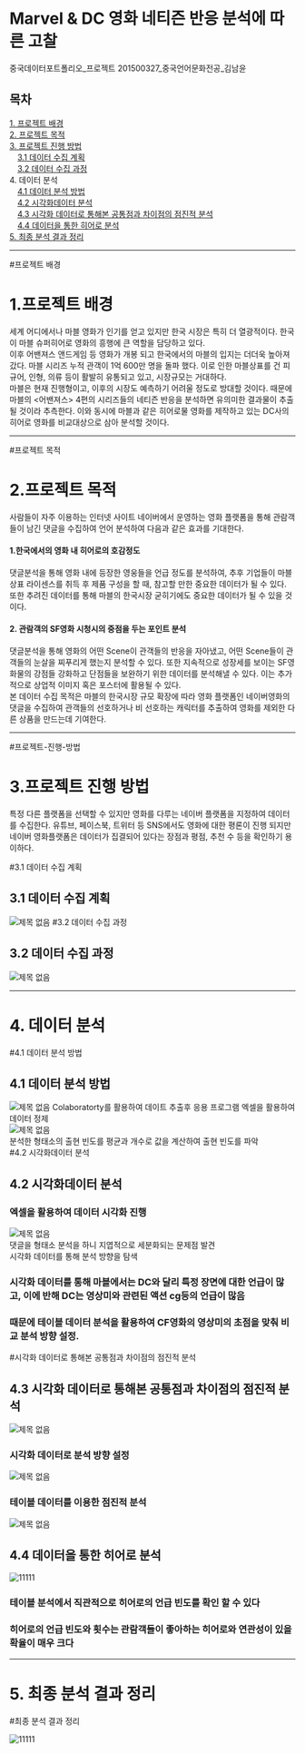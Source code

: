 # Marvel & DC 영화 네티즌 반응 분석에 따른 고찰	
중국데이터포트폴리오_프로젝트	
201500327_중국언어문화전공_김남윤

## 목차
[1. 프로젝트 배경](#프로젝트-배경)  
[2. 프로젝트 목적](#프로젝트-목적)  
[3. 프로젝트 진행 방법](#프로젝트-진행-방법)   
　[3.1 데이터 수집 계획](#데이터-수집-계획)  
　[3.2 데이터 수집 과정](#데이터-수집-과정)  
4. 데이터 분석  
　[4.1 데이터 분석 방법](#데이터-분석-방법)  
　[4.2 시각화데이터 분석](#시각화데이터-분석)    
　[4.3 시각화 데이터로 통해본 공통점과 차이점의 점진적 분석](#시각화-데이터로-통해본-공통점과-차이점의-점진적-분석)    
　[4.4  데이터을 통한 히어로 분석](#데이터을-통한-히어로-분석)  
[5. 최종 분석 결과 정리](#최종-분석-결과-정리)
 ___  
 
#프로젝트 배경  

# 1.프로젝트 배경 
세계 어디에서나 마블 영화가 인기를 얻고 있지만 한국 시장은 특히 더 열광적이다. 한국이 마블 슈퍼히어로 영화의 흥행에 큰 역할을 담당하고 있다.  
이후 어밴져스 앤드게임 등 영화가 개봉 되고 한국에서의 마블의 입지는 더더욱 높아져 갔다. 마블 시리즈 누적 관객이 1억 600만 명을 돌파 했다. 이로 인한 마블상표를 건 피규어, 인형, 의류 등이 활발히 유통되고 있고, 시장규모는 거대하다.   
마블은 현재 진행형이고, 이후의 시장도 예측하기 어려울 정도로 방대할 것이다. 때문에 마블의 <어밴져스> 4편의 시리즈들의 네티즌 반응을 분석하면 유의미한 결과물이 추출될 것이라 추측한다. 이와 동시에 마블과 같은 히어로물 영화를 제작하고 있는 DC사의 히어로 영화를 비교대상으로 삼아 분석할 것이다.
___  

#프로젝트 목적  

# 2.프로젝트 목적
사람들이 자주 이용하는 인터넷 사이트 네이버에서 운영하는 영화 플랫폼을 통해 관람객들이 남긴 댓글을 수집하여 언어 분석하여 다음과 같은 효과를 기대한다.  
#### 1.한국에서의 영화 내 히어로의 호감정도  
댓글분석을 통해 영화 내에 등장한 영웅들을 언급 정도를 분석하여, 추후 기업들이 마블 상표 라이센스를 취득 후 제품 구성을 할 때, 참고할 만한 중요한 데이터가 될 수 있다. 또한  추려진 데이터를 통해 마블의 한국시장 굳히기에도 중요한 데이터가 될 수 있을 것이다.   
#### 2. 관람객의 SF영화 시청시의 중점을 두는 포인트 분석  
댓글분석을 통해 영화의 어떤 Scene이 관객들의 반응을 자아냈고, 어떤 Scene들이 관객들의 눈살을 찌푸리게 했는지 분석할 수 있다. 또한 지속적으로 성장세를 보이는 SF영화물의 강점들 강화하고 단점들을 보완하기 위한 데이터를 분석해낼 수 있다. 이는 추가적으로 상업적 이미지 혹은 포스터에 활용될 수 있다.  
본 데이터 수집 목적은 마블의 한국시장 규모 확장에 따라 영화 플랫폼인 네이버영화의 댓글을 수집하여 관객들의 선호하거나 비 선호하는 캐릭터를 추출하여 영화를 제외한 다른 상품을 만드는데 기여한다.
___
#프로젝트-진행-방법  

# 3.프로젝트 진행 방법
특정 다른 플랫폼을 선택할 수 있지만 영화를 다루는 네이버 플랫폼을 지정하여 데이터를 수집한다. 유튜브, 페이스북, 트위터 등 SNS에서도 영화에 대한 평론이 진행 되지만 네이버 영화플랫폼은 데이터가 집결되어 있다는 장점과 평점, 추천 수 등을 확인하기 용이하다.
  
#3.1 데이터 수집 계획  

## 3.1 데이터 수집 계획
![제목 없음](https://user-images.githubusercontent.com/74234264/101741532-83654d80-3b0d-11eb-9de8-3399bcf1c1b4.png)
#3.2 데이터 수집 과정  

## 3.2 데이터 수집 과정
![제목 없음](https://user-images.githubusercontent.com/74234264/101748018-5ca81680-3b0f-11eb-92fc-fdfa03a33eda.png)
___
# 4. 데이터 분석  

#4.1 데이터 분석 방법
## 4.1 데이터 분석 방법  
![제목 없음](https://user-images.githubusercontent.com/74234264/101749303-ec9a9000-3b10-11eb-9a24-9cdf676bc558.png)
Colaboratorty를 활용하여 데이트 추출후 응용 프로그램 엑셀을 활용하여 데이터 정제  
![제목 없음](https://user-images.githubusercontent.com/74234264/101749545-3a16fd00-3b11-11eb-8fe3-e07c94042e88.png)  
분석한 형태소의 출현 빈도를 평균과 개수로 값을 계산하여 출현 빈도를 파악  
#4.2 시각화데이터 분석  

## 4.2 시각화데이터 분석
### 엑셀을 활용하여 데이터 시각화 진행
![제목 없음](https://user-images.githubusercontent.com/74234264/101750141-f40e6900-3b11-11eb-8331-17da4cf26112.png)  
댓글을 형태소 분석을 하니 지엽적으로 세분화되는 문제점 발견  
시각화 데이터를 통해 분석 방향을 탐색  
### 시각화 데이터를 통해 마블에서는 DC와 달리 특정 장면에 대한 언급이 많고, 이에 반해 DC는 영상미와 관련된 액션 cg등의 언급이 많음
### 때문에 테이블 데이터 분석을 활용하여 CF영화의 영상미의 초점을 맞춰 비교 분석 방향 설정.  

#시각화 데이터로 통해본 공통점과 차이점의 점진적 분석
## 4.3 시각화 데이터로 통해본 공통점과 차이점의 점진적 분석  
![제목 없음](https://user-images.githubusercontent.com/74234264/101867338-3db48d80-3bbe-11eb-8827-c5cc1c7231d8.png)
<dr>
<dr>
### 시각화 데이터로 분석 방향 설정
![제목 없음](https://user-images.githubusercontent.com/74234264/101752949-6d5b8b00-3b15-11eb-9d79-bd490b78d8de.png)
 <dr>
 <dr>
### 테이블 데이터를 이용한 점진적 분석
![제목 없음](https://user-images.githubusercontent.com/74234264/101867480-984de980-3bbe-11eb-9ac3-f832a48832d5.png)
 <dr>
 <dr>
## 4.4  데이터을 통한 히어로 분석
![11111](https://user-images.githubusercontent.com/74234264/102581987-03f70000-4145-11eb-88ef-d2a3fd26a9dc.png)
### 테이블 분석에서 직관적으로 히어로의 언급 빈도를 확인 할 수 있다
### 히어로의 언급 빈도와 횟수는 관람객들이 좋아하는 히어로와 연관성이 있을 확율이 매우 크다
___

# 5. 최종 분석 결과 정리
#최종 분석 결과 정리  

![11111](https://user-images.githubusercontent.com/74234264/102581811-a9f63a80-4144-11eb-9a84-72ff062a8fa6.png)



  

